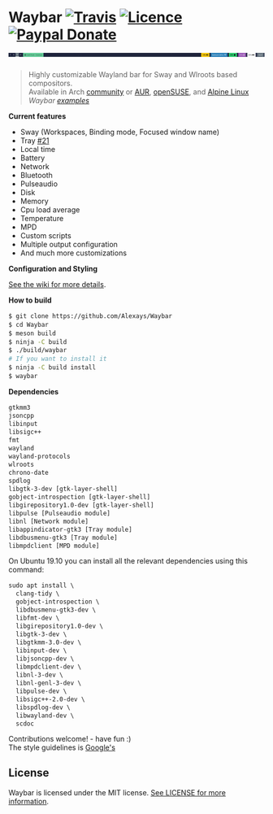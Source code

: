 # Waybar [![Travis](https://travis-ci.org/Alexays/Waybar.svg?branch=master)](https://travis-ci.org/Alexays/Waybar) [![Licence](https://img.shields.io/badge/License-MIT-yellow.svg)](LICENSE) [![Paypal Donate](https://img.shields.io/badge/Donate-Paypal-2244dd.svg)](https://paypal.me/ARouillard)<br>![Waybar](https://raw.githubusercontent.com/alexays/waybar/master/preview-2.png)

> Highly customizable Wayland bar for Sway and Wlroots based compositors.<br>
> Available in Arch [community](https://www.archlinux.org/packages/community/x86_64/waybar/) or
[AUR](https://aur.archlinux.org/packages/waybar-git/), [openSUSE](https://build.opensuse.org/package/show/X11:Wayland/waybar), and [Alpine Linux](https://pkgs.alpinelinux.org/packages?name=waybar)<br>
> *Waybar [examples](https://github.com/Alexays/Waybar/wiki/Examples)*

**Current features**
- Sway (Workspaces, Binding mode, Focused window name)
- Tray [#21](https://github.com/Alexays/Waybar/issues/21)
- Local time
- Battery
- Network
- Bluetooth
- Pulseaudio
- Disk
- Memory
- Cpu load average
- Temperature
- MPD
- Custom scripts
- Multiple output configuration
- And much more customizations

**Configuration and Styling**

[See the wiki for more details](https://github.com/Alexays/Waybar/wiki).

**How to build**

```bash
$ git clone https://github.com/Alexays/Waybar
$ cd Waybar
$ meson build
$ ninja -C build
$ ./build/waybar
# If you want to install it
$ ninja -C build install
$ waybar
```

**Dependencies**

```
gtkmm3
jsoncpp
libinput
libsigc++
fmt
wayland
wayland-protocols
wlroots
chrono-date
spdlog
libgtk-3-dev [gtk-layer-shell]
gobject-introspection [gtk-layer-shell]
libgirepository1.0-dev [gtk-layer-shell]
libpulse [Pulseaudio module]
libnl [Network module]
libappindicator-gtk3 [Tray module]
libdbusmenu-gtk3 [Tray module]
libmpdclient [MPD module]
```

On Ubuntu 19.10 you can install all the relevant dependencies using this command:

```
sudo apt install \
  clang-tidy \
  gobject-introspection \
  libdbusmenu-gtk3-dev \
  libfmt-dev \
  libgirepository1.0-dev \
  libgtk-3-dev \
  libgtkmm-3.0-dev \
  libinput-dev \
  libjsoncpp-dev \
  libmpdclient-dev \
  libnl-3-dev \
  libnl-genl-3-dev \
  libpulse-dev \
  libsigc++-2.0-dev \
  libspdlog-dev \
  libwayland-dev \
  scdoc
```


Contributions welcome! - have fun :)<br>
The style guidelines is [Google's](https://google.github.io/styleguide/cppguide.html)

## License

Waybar is licensed under the MIT license. [See LICENSE for more information](https://github.com/Alexays/Waybar/blob/master/LICENSE).
